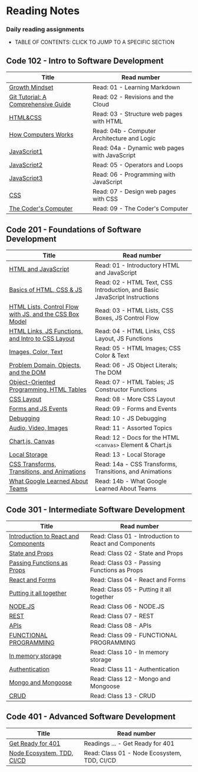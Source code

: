 # Reading Notes

### Daily reading assignments

- TABLE OF CONTENTS: CLICK TO JUMP TO A SPECIFIC SECTION

## Code 102 - Intro to Software Development


| Title                                           | Read number                                   |
| ----------------------------------------------- | --------------------------------------------- |
| [Growth Mindset ](Growth.md)                    | Read: 01 - Learning Markdown                  |
| [Git Tutorial: A Comprehensive Guide](Guide.md) | Read: 02 - Revisions and the Cloud            |
| [HTML&CSS](readhtmlcss.md)                      | Read: 03 - Structure web pages with HTML      |
| [How Computers Works](HCW.md)                   | Read: 04b - Computer Architecture and Logic   |
| [JavaScript1](js.md)                            | Read: 04a - Dynamic web pages with JavaScript |
| [JavaScript2](js2.md)                           | Read: 05 - Operators and Loops                |
| [JavaScript3](js3.md)                           | Read: 06 - Programming with JavaScript        |
| [CSS](css.md)                                   | Read: 07 - Design web pages with CSS          |
| [The Coder's Computer](TCC.md)                  | Read: 09 - The Coder's Computer               |


## Code 201 - Foundations of Software Development


| Title                                                                  | Read number                                                               |
| ---------------------------------------------------------------------- | ------------------------------------------------------------------------- |
| [HTML and JavaScript](htmljava.md)                                     | Read: 01 - Introductory HTML and JavaScript                               |
| [Basics of HTML, CSS & JS](class-02.md)                                | Read: 02 - HTML Text, CSS Introduction, and Basic JavaScript Instructions |
| [HTML Lists, Control Flow with JS, and the CSS Box Model](class-03.md) | Read: 03 - HTML Lists, CSS Boxes, JS Control Flow                         |
| [HTML Links, JS Functions, and Intro to CSS Layout](class-04.md)       | Read: 04 - HTML Links, CSS Layout, JS Functions                           |
| [Images, Color, Text](class-05.md)                                     | Read: 05 - HTML Images; CSS Color & Text                                  |
| [Problem Domain, Objects, and the DOM](class-06.md)                    | Read: 06 - JS Object Literals; The DOM                                    |
| [Object-Oriented Programming, HTML Tables](class-07.md)                | Read: 07 - HTML Tables; JS Constructor Functions                          |
| [CSS Layout](class-08.md)                                              | Read: 08 - More CSS Layout                                                |
| [Forms and JS Events](class-09.md)                                     | Read: 09 - Forms and Events                                               |
| [Debugging](class-10.md)                                               | Read: 10 - JS Debugging                                                   |
| [Audio, Video, Images](class-11.md)                                    | Read: 11 - Assorted Topics                                                |
| [Chart.js, Canvas](class-12.md)                                        | Read: 12 - Docs for the HTML `<canvas>` Element & Chart.js                |
| [Local Storage](class-13.md)                                           | Read: 13 - Local Storage                                                  |
| [CSS Transforms, Transitions, and Animations](class-14a.md)            | Read: 14a - CSS Transforms, Transitions, and Animations                   |
| [What Google Learned About Teams](class-14b.md)                        | Read: 14b - What Google Learned About Teams                               |


## Code 301 - Intermediate Software Development


| Title                                                   | Read number                                           |
| ------------------------------------------------------- | ----------------------------------------------------- |
| [Introduction to React and Components](301/Class-01.md) | Read: Class 01 - Introduction to React and Components |
| [State and Props](301/Class-02.md)                      | Read: Class 02 - State and Props                      |
| [Passing Functions as Props](301/Class-03.md)           | Read: Class 03 - Passing Functions as Props           |
| [React and Forms](301/Class-04.md)                      | Read: Class 04 - React and Forms                      |
| [Putting it all together](301/Class-05.md)              | Read: Class 05 - Putting it all together              |
| [NODE.JS](301/Class-06.md)                              | Read: Class 06 - NODE.JS                              |
| [REST](301/Class-07.md)                                 | Read: Class 07 - REST                                 |
| [APIs](301/Class-08.md)                                 | Read: Class 08 - APIs                                 |
| [FUNCTIONAL PROGRAMMING](301/Class-09.md)               | Read: Class 09 - FUNCTIONAL PROGRAMMING               |
| [In memory storage](301/Class-10.md)                    | Read: Class 10 - In memory storage                    |
| [Authentication](301/Class-11.md)                       | Read: Class 11 - Authentication                       |
| [Mongo and Mongoose](301/Class-12.md)                   | Read: Class 12 - Mongo and Mongoose                   |
| [CRUD](301/Class-13.md)                                 | Read: Class 13 - CRUD                                 |


## Code 401 - Advanced Software Development


| Title                                                   | Read number                                           |
| ------------------------------------------------------- | ----------------------------------------------------- |
| [Get Ready for 401](401/401.md) | Readings ... - Get Ready for 401 |
| [Node Ecosystem, TDD, CI/CD](401/Class-01.md) | Read: Class 01 - Node Ecosystem, TDD, CI/CD |